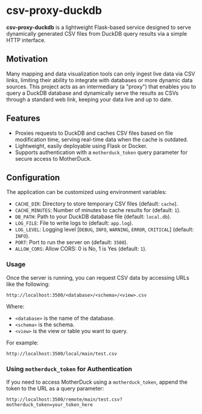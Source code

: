 # csv-proxy-duckdb

**csv-proxy-duckdb** is a lightweight Flask-based service designed to serve dynamically generated CSV files from DuckDB query results via a simple HTTP interface.

## Motivation

Many mapping and data visualization tools can only ingest live data via CSV links, limiting their ability to integrate with databases or more dynamic data sources. This project acts as an intermediary (a "proxy") that enables you to query a DuckDB database and dynamically serve the results as CSVs through a standard web link, keeping your data live and up to date.

## Features

- Proxies requests to DuckDB and caches CSV files based on file modification time, serving real-time data when the cache is outdated.
- Lightweight, easily deployable using Flask or Docker.
- Supports authentication with a `motherduck_token` query parameter for secure access to MotherDuck.

## Configuration

The application can be customized using environment variables:

- `CACHE_DIR`: Directory to store temporary CSV files (default: `cache`).
- `CACHE_MINUTES`: Number of minutes to cache results for (default: `1`).
- `DB_PATH`: Path to your DuckDB database file (default: `local.db`).
- `LOG_FILE`: File to write logs to (default: `app.log`).
- `LOG_LEVEL`: Logging level \[`DEBUG`, `INFO`, `WARNING`, `ERROR`, `CRITICAL`\] (default: `INFO`).
- `PORT`: Port to run the server on (default: `3500`).
- `ALLOW_CORS`: Allow CORS: 0 is No, 1 is Yes (default: `1`).

### Usage

Once the server is running, you can request CSV data by accessing URLs like the following:

```
http://localhost:3500/<database>/<schema>/<view>.csv
```

Where:

- `<database>` is the name of the database.
- `<schema>` is the schema.
- `<view>` is the view or table you want to query.

For example:

```
http://localhost:3500/local/main/test.csv
```

### Using `motherduck_token` for Authentication

If you need to access MotherDuck using a `motherduck_token`, append the token to the URL as a query parameter:

```
http://localhost:3500/remote/main/test.csv?motherduck_token=your_token_here
```